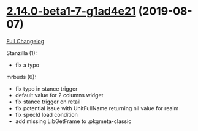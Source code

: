 # [2.14.0-beta1-7-g1ad4e21](https://github.com/WeakAuras/WeakAuras2/tree/1ad4e21c13d2ff17984ff3044cb102e3f05460b5) (2019-08-07)

[Full Changelog](https://github.com/WeakAuras/WeakAuras2/compare/2.14.0-beta1...1ad4e21c13d2ff17984ff3044cb102e3f05460b5)

Stanzilla (1):

- fix a typo

mrbuds (6):

- fix typo in stance trigger
- default value for 2 columns widget
- fix stance trigger on retail
- fix potential issue with UnitFullName returning nil value for realm
- fix specId load condition
- add missing LibGetFrame to .pkgmeta-classic


